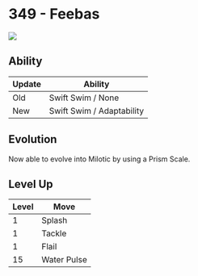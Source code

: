 # 349 - Feebas
![][349]

## Ability

Update | Ability
---    | ---
Old    | Swift Swim / None
New    | Swift Swim / Adaptability

## Evolution
Now able to evolve into Milotic by using a Prism Scale.

## Level Up

Level | Move
---   | ---
  1   | Splash
  1   | Tackle
  1   | Flail
 15   | Water Pulse



[349]: /img/pokemon/349.png

